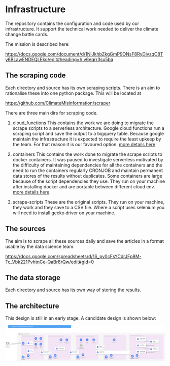 # Infrastructure
The repository  contains the configuration and code used by our infrastructure. It support the technical work
needed to deliver the climate change battle cards.

The mission is described here:

https://docs.google.com/document/d/1NiJkhbZkgGmP9ONsF8RyDivzqC8Ty6BLawENDEQLEko/edit#heading=h.v6eqrr3su5ba 


##  The scraping code
Each directory and source has its own scraping scripts.  There is an aim to rationalise these into one 
python package. This will be located at 

https://github.com/ClimateMisinformation/scraper 

There are  three main dirs for scraping code.

1) cloud_functions
This contains the work we  are doing to migrate the  scrape scripts to  a serverless architecture. Google cloud 
functions run a scraping script and save the  output to  a bigquery table.   Because google maintain the
infrastructure it is expected to require the least upkeep by the team. For that reason it is our favoured 
option.   [more details here](cloud_functions/dailymail/README.md)

2) containers
This contains the  work done to migrate  the  scrape scripts to  docker containers. It was paused to investigate 
serverless motivated by the  difficulty  of maintaining dependencies for all the containers and the need to 
run the containers regularly  CRONJOB and maintain permanent data stores of the results without duplicates. 
Some containers are large because of the script dependencies they  use. 
They  run on your machine  after installing docker and are portable between different cloud env.  [more details here](containers/README.md)

3) scrape-scripts
These are the original scripts. They run on your machine, they  work and they save to a CSV file. Where a script uses 
selenium you  will need to install gecko driver on your machine.


## The sources
The aim is to scrape all these sources daily and save the articles in a format  usable by the  data science
team.

https://docs.google.com/spreadsheets/d/1S_pv0cFsYCdrJFp8M-Tc_Vbk221PvhtnCe-QaBr8rQw/edit#gid=0


## The  data storage
Each directory and source has its own way of storing the results.


## The architecture
This design is still in an early stage. A candidate design is shown below: 


![](imgs/Architecture-Global-Climate-Misinformation.png)